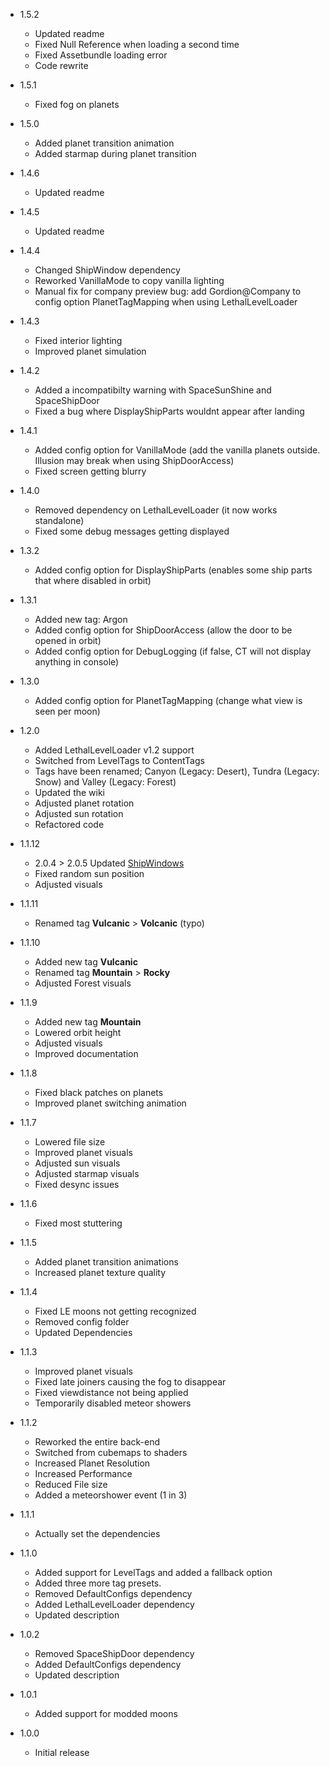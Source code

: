 - 1.5.2
	- Updated readme
	- Fixed Null Reference when loading a second time
	- Fixed Assetbundle loading error
	- Code rewrite
 
- 1.5.1
	- Fixed fog on planets
 
- 1.5.0
	- Added planet transition animation
	- Added starmap during planet transition

- 1.4.6
	- Updated readme
 
- 1.4.5
	- Updated readme
 
- 1.4.4
	- Changed ShipWindow dependency
	- Reworked VanillaMode to copy vanilla lighting
	- Manual fix for company preview bug: add Gordion@Company to config option PlanetTagMapping when using LethalLevelLoader
 
- 1.4.3
	- Fixed interior lighting
	- Improved planet simulation
 
- 1.4.2
	- Added a incompatibilty warning with SpaceSunShine and SpaceShipDoor
	- Fixed a bug where DisplayShipParts wouldnt appear after landing

- 1.4.1
	- Added config option for VanillaMode (add the vanilla planets outside. Illusion may break when using ShipDoorAccess)
	- Fixed screen getting blurry

- 1.4.0
	- Removed dependency on LethalLevelLoader (it now works standalone)
	- Fixed some debug messages getting displayed
 
- 1.3.2
	- Added config option for DisplayShipParts (enables some ship parts that where disabled in orbit)

- 1.3.1
	- Added new tag: Argon
	- Added config option for ShipDoorAccess (allow the door to be opened in orbit)
	- Added config option for DebugLogging (if false, CT will not display anything in console)
 
- 1.3.0
	- Added config option for PlanetTagMapping (change what view is seen per moon)

- 1.2.0
	- Added LethalLevelLoader v1.2 support
	- Switched from LevelTags to ContentTags
	- Tags have been renamed; Canyon (Legacy: Desert), Tundra (Legacy: Snow) and Valley (Legacy: Forest)
	- Updated the wiki
	- Adjusted planet rotation
	- Adjusted sun rotation
	- Refactored code

- 1.1.12
	- 2.0.4 > 2.0.5 Updated [ShipWindows](https://thunderstore.io/c/lethal-company/p/veri/ShipWindows/)
	- Fixed random sun position
	- Adjusted visuals
 
- 1.1.11
	- Renamed tag **Vulcanic** > **Volcanic** (typo)
 
- 1.1.10
	- Added new tag **Vulcanic**
	- Renamed tag **Mountain** > **Rocky**
	- Adjusted Forest visuals
 
- 1.1.9
	- Added new tag **Mountain**
	- Lowered orbit height
	- Adjusted visuals
	- Improved documentation
 
- 1.1.8
	- Fixed black patches on planets
	- Improved planet switching animation
 
- 1.1.7
	- Lowered file size
	- Improved planet visuals
	- Adjusted sun visuals
	- Adjusted starmap visuals
	- Fixed desync issues
 
- 1.1.6
	- Fixed most stuttering
 
- 1.1.5
	- Added planet transition animations
	- Increased planet texture quality

- 1.1.4
	- Fixed LE moons not getting recognized
	- Removed config folder
	- Updated Dependencies
 
- 1.1.3
	- Improved planet visuals
	- Fixed late joiners causing the fog to disappear
	- Fixed viewdistance not being applied
	- Temporarily disabled meteor showers
 
- 1.1.2
	- Reworked the entire back-end
	- Switched from cubemaps to shaders
	- Increased Planet Resolution
	- Increased Performance
	- Reduced File size
	- Added a meteorshower event (1 in 3)
 
- 1.1.1
	- Actually set the dependencies
 
- 1.1.0
	- Added support for LevelTags and added a fallback option
	- Added three more tag presets.
	- Removed DefaultConfigs dependency
	- Added LethalLevelLoader dependency
	- Updated description
 
- 1.0.2
	- Removed SpaceShipDoor dependency
	- Added DefaultConfigs dependency
	- Updated description

- 1.0.1
	- Added support for modded moons

- 1.0.0
	- Initial release
